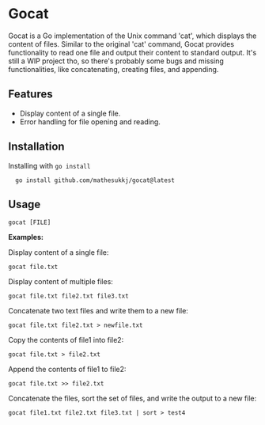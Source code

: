 # Gocat

Gocat is a Go implementation of the Unix command 'cat', which displays the content of files. Similar to the original 'cat' command, Gocat provides functionality to read one file and output their content to standard output. It's still a WIP project tho, so there's probably some bugs and missing functionalities, like concatenating, creating files, and appending. 


## Features

- Display content of a single file.
- Error handling for file opening and reading.
    


## Installation

Installing with ```go install```

```
  go install github.com/mathesukkj/gocat@latest
```
    
## Usage

```
gocat [FILE]
```

**Examples:**

Display content of a single file:
```
gocat file.txt
```

Display content of multiple files:
```
gocat file.txt file2.txt file3.txt
```

Concatenate two text files and write them to a new file:
```
gocat file.txt file2.txt > newfile.txt
```

Copy the contents of file1 into file2:
```
gocat file.txt > file2.txt
```

Append the contents of file1 to file2:
```
gocat file.txt >> file2.txt
```

Concatenate the files, sort the set of files, and write the output to a new file:
```
gocat file1.txt file2.txt file3.txt | sort > test4
```

